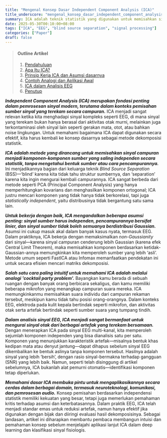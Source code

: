```yaml
---
title: "Mengenal Konsep Dasar Independent Component Analysis (ICA)"
title_underscore: "mengenal_konsep_dasar_independent_component_analysis"
summary: ICA adalah teknik statistik yang digunakan untuk memisahkan sinyal campuran menjadi komponen-komponen independen yang tidak diketahui sebelumnya, dan merupakan dasar penting dalam analisis sinyal EEG.
date: 2025-05-30T00:10:00+08:00
tags: ["ICA", "EEG", "blind source separation", "signal processing"]
categories: ["Paper"]
draft: false
---
```


> #### Outline Artikel  
> 1. [Pendahuluan](#pendahuluan)  
> 2. [Apa Itu ICA?](#apa-itu-ica)  
> 3. [Prinsip Kerja ICA dan Asumsi dasarnya](#prinsip-kerja-ica-dan-asumsi-dasarnya)  
> 4. [Contoh Analogi dan Aplikasi Awal](#contoh-analogi-dan-aplikasi-awal)  
> 5. [ICA dalam Analisis EEG](#ica-dalam-analisis-eeg)  
> 6. [Penutup](#penutup)

<a id="pendahuluan"></a>
***Independent Component Analysis (ICA) merupakan fondasi penting dalam pemrosesan sinyal modern, terutama dalam konteks pemisahan sumber sinyal yang terekam secara campuran.*** ICA menjadi sangat relevan ketika kita menghadapi sinyal kompleks seperti EEG, di mana sinyal yang terekam bukan hanya berasal dari aktivitas otak murni, melainkan juga terkontaminasi oleh sinyal lain seperti gerakan mata, otot, atau bahkan noise lingkungan. Untuk memahami bagaimana ICA dapat digunakan secara efektif, kita harus kembali ke konsep dasarnya sebagai metode dekomposisi statistik.

<a id="apa-itu-ica"></a>
***ICA adalah metode yang dirancang untuk memisahkan sinyal campuran menjadi komponen-komponen sumber yang saling independen secara statistik, tanpa mengetahui bentuk sumber atau cara pencampurannya.*** Ini menjadikannya bagian dari keluarga teknik *Blind Source Separation* (BSS)—‘blind’ karena kita tidak tahu struktur sumbernya, dan ‘separation’ karena kita ingin mengurai kembali campurannya. ICA sangat berbeda dari metode seperti PCA (Principal Component Analysis) yang hanya memperhitungkan kovarians dan menghasilkan komponen ortogonal; ICA justru mencari komponen yang tidak hanya tidak berkorelasi, tapi juga *statistically independent*, yaitu distribusinya tidak bergantung satu sama lain.

<a id="prinsip-kerja-ica-dan-asumsi-dasarnya"></a>
***Untuk bekerja dengan baik, ICA mengandalkan beberapa asumsi penting: sinyal sumber harus independen, pencampurannya bersifat linier, dan sinyal sumber tidak boleh semuanya berdistribusi Gaussian.*** Asumsi ini cukup masuk akal dalam banyak kasus nyata, termasuk EEG. Dalam praktiknya, ICA bekerja dengan memaksimalkan *non-Gaussianity* dari sinyal—karena sinyal campuran cenderung lebih Gaussian (karena efek Central Limit Theorem), maka memisahkan komponen berdasarkan ketidak-Gaussian-annya memungkinkan kita memperoleh sumber yang lebih ‘asli’. Metode umum seperti FastICA atau Infomax memanfaatkan pendekatan ini untuk secara efisien mencari matriks dekomposisi.

<a id="contoh-analogi-dan-aplikasi-awal"></a>
***Salah satu cara paling intuitif untuk memahami ICA adalah melalui analogi 'cocktail party problem'.*** Bayangkan kamu berada di sebuah ruangan dengan banyak orang berbicara sekaligus, dan kamu memiliki beberapa mikrofon yang menangkap campuran suara mereka. ICA memungkinkanmu memisahkan suara individu dari campuran rekaman tersebut, meskipun kamu tidak tahu posisi orang-orangnya. Dalam konteks EEG, elektroda pada kulit kepala bertindak seperti mikrofon, dan aktivitas otak serta artefak bertindak seperti sumber suara yang tumpang tindih.

<a id="ica-dalam-analisis-eeg"></a>
***Dalam analisis sinyal EEG, ICA menjadi sangat bermanfaat untuk mengurai sinyal otak dari berbagai artefak yang terekam bersamaan.*** Dengan menerapkan ICA pada sinyal EEG multi-kanal, kita memperoleh sejumlah komponen independen yang bisa dianalisis satu per satu. Komponen yang menunjukkan karakteristik artefak—misalnya bentuk khas kedipan mata atau denyut jantung—dapat dihapus sebelum sinyal EEG dikembalikan ke bentuk aslinya tanpa komponen tersebut. Hasilnya adalah sinyal yang lebih ‘bersih’, dengan rasio sinyal-bermakna terhadap gangguan (SNR) yang lebih baik. Namun, seperti telah disinggung di artikel sebelumnya, ICA bukanlah alat pemurni otomatis—identifikasi komponen tetap diperlukan.

<a id="penutup"></a>
***Memahami dasar ICA membuka pintu untuk mengaplikasikannya secara cerdas dalam berbagai domain, termasuk neuroteknologi, komunikasi, dan pemrosesan audio.*** Konsep pemisahan berdasarkan independensi statistik memiliki kekuatan yang besar, tetapi juga memerlukan pemahaman kritis terhadap asumsi dan keterbatasannya. Dalam praktik EEG, ICA telah menjadi standar emas untuk reduksi artefak, namun hanya efektif jika digunakan dengan bijak dan diiringi evaluasi hasil dekomposisinya. Sebagai landasan, artikel ini diharapkan membantu pembaca membangun intuisi dan pemahaman konsep sebelum menjelajahi aplikasi lanjut ICA dalam deep learning dan klasifikasi sinyal fisiologis.